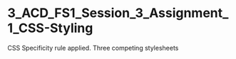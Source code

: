 # 3_ACD_FS1_Session_3_Assignment_1_CSS-Styling
CSS Specificity rule applied. Three competing stylesheets
